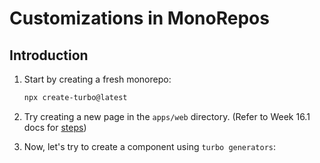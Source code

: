 # Customizations in MonoRepos

## Introduction

1. Start by creating a fresh monorepo:

   ```bash
   npx create-turbo@latest
   ```

2. Try creating a new page in the `apps/web` directory. (Refer to Week 16.1 docs for [steps]())

3. Now, let's try to create a component using `turbo generators`:
   ```bash

   ```
